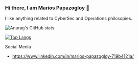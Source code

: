 ### Hi there, I am Marios Papazogloy 👋

I like anything related to CyberSec and Operations philosopies.

![Anurag's GitHub stats](https://github-readme-stats.vercel.app/api?username=mariospapaz&show_icons=true&theme=radical)

[![Top Langs](https://github-readme-stats.vercel.app/api/top-langs/?username=mariospapaz&show_icons=true&theme=radical)](https://github.com/anuraghazra/github-readme-stats)

Social Media
* https://www.linkedin.com/in/marios-papazogloy-719b4121a/
